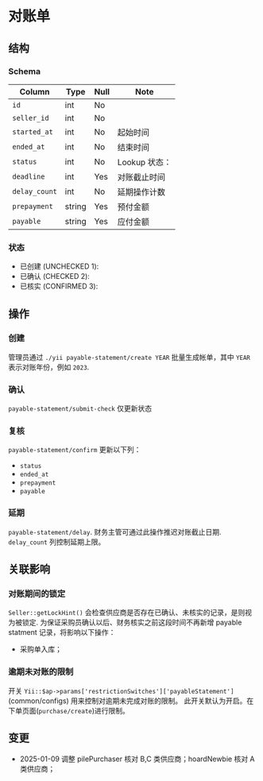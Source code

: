 # 对账单

结构
---------------------------------------------------------------------
### Schema
Column                              | Type      | Null | Note
------------------------------------|-----------|------|-------
`id`                                | int       | No   | 
`seller_id`                         | int       | No   | 
`started_at`                        | int       | No   | 起始时间 
`ended_at`                          | int       | No   | 结束时间
`status`                            | int       | No   | Lookup 状态：
`deadline`                          | int       | Yes  | 对账截止时间
`delay_count`                       | int       | No   | 延期操作计数
`prepayment`                        | string    | Yes  | 预付金额
`payable`                           | string    | Yes  | 应付金额

### 状态
- 已创建 (UNCHECKED 1): 
- 已确认 (CHECKED 2):
- 已核实 (CONFIRMED 3):

操作
---------------------------------------------------------------------
### 创建
管理员通过 `./yii payable-statement/create YEAR` 批量生成帐单，其中 `YEAR`
表示对账年份，例如 `2023`.
### 确认
`payable-statement/submit-check` 仅更新状态
### 复核
`payable-statement/confirm` 更新以下列：

- `status`
- `ended_at`
- `prepayment`
- `payable`

### 延期
`payable-statement/delay`. 财务主管可通过此操作推迟对账截止日期. `delay_count` 列控制延期上限。

关联影响
---------------------------------------------------------------------

### 对账期间的锁定

`Seller::getLockHint()` 会检查供应商是否存在已确认、未核实的记录，是则视为被锁定. 为保证采购员确认以后、财务核实之前这段时间不再新增 payable statment 记录，将影响以下操作：

- 采购单入库；

### 逾期未对账的限制

开关 `Yii::$ap->params['restrictionSwitches']['payableStatement']` (common/configs) 用来控制对逾期未完成对账的限制。
此开关默认为开启。在下单页面(`purchase/create`)进行限制。

变更
--------------------------------------------------------------------------
- 2025-01-09 调整 pilePurchaser 核对 B,C 类供应商；hoardNewbie 核对 A 类供应商；
